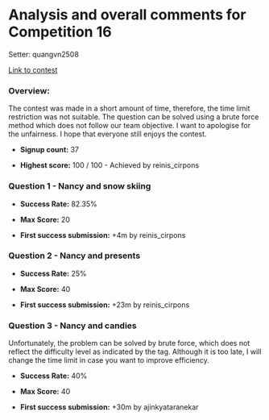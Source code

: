 # Analysis and overall comments for Competition 16

Setter: quangvn2508

[Link to contest](https://www.hackerrank.com/competitive-programming-st-andrews-beta-contest-16)

### Overview:

The contest was made in a short amount of time, therefore, the time limit restriction was not suitable. The question can be solved using a brute force method which does not follow our team objective. I want to apologise for the unfairness. I hope that everyone still enjoys the contest.

* **Signup count:** 37

* **Highest score:** 100 / 100 - Achieved by reinis_cirpons

### Question 1 - Nancy and snow skiing

* **Success Rate:** 82.35%

* **Max Score:** 20

* **First success submission:** +4m by reinis_cirpons

### Question 2 - Nancy and presents

* **Success Rate:** 25%

* **Max Score:** 40

* **First success submission:** +23m by reinis_cirpons

### Question 3 - Nancy and candies

Unfortunately, the problem can be solved by brute force, which does not reflect the difficulty level as indicated by the tag. Although it is too late, I will change the time limit in case you want to improve efficiency.

* **Success Rate:** 40%

* **Max Score:** 40

* **First success submission:** +30m by ajinkyataranekar
